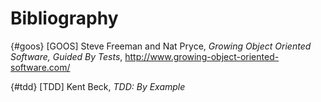 
# Bibliography

{#goos}
[GOOS] Steve Freeman and Nat Pryce, *Growing Object Oriented Software, Guided By Tests*, http://www.growing-object-oriented-software.com/

{#tdd}
[TDD] Kent Beck, *TDD: By Example*

